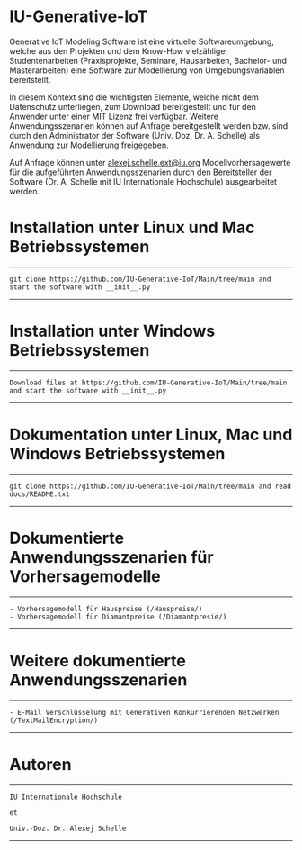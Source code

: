 # IU-Generative-IoT
Generative IoT Modeling Software ist eine virtuelle Softwareumgebung, welche aus den Projekten und dem Know-How vielzähliger Studentenarbeiten 
(Praxisprojekte, Seminare, Hausarbeiten, Bachelor- und Masterarbeiten) eine Software zur Modellierung von Umgebungsvariablen bereitstellt.

In diesem Kontext sind die wichtigsten Elemente, welche nicht dem Datenschutz unterliegen, zum Download bereitgestellt und für den 
Anwender unter einer MIT Lizenz frei verfügbar. Weitere Anwendungsszenarien können auf Anfrage bereitgestellt werden bzw. sind durch 
den Administrator der Software (Univ. Doz. Dr. A. Schelle) als Anwendung zur Modellierung freigegeben.

Auf Anfrage können unter alexej.schelle.ext@iu.org Modellvorhersagewerte für die aufgeführten Anwendungsszenarien 
durch den Bereitsteller der Software (Dr. A. Schelle mit IU Internationale Hochschule) ausgearbeitet werden.

# Installation unter Linux und Mac Betriebssystemen
*********************************************************************************************************************
    git clone https://github.com/IU-Generative-IoT/Main/tree/main and start the software with __init__.py
*********************************************************************************************************************

# Installation unter Windows Betriebssystemen
*********************************************************************************************************************
    Download files at https://github.com/IU-Generative-IoT/Main/tree/main and start the software with __init__.py
*********************************************************************************************************************

# Dokumentation unter Linux, Mac und Windows Betriebssystemen
*********************************************************************************************************************
    git clone https://github.com/IU-Generative-IoT/Main/tree/main and read docs/README.txt
*********************************************************************************************************************

# Dokumentierte Anwendungsszenarien für Vorhersagemodelle
*********************************************************************************************************************
    - Vorhersagemodell für Hauspreise (/Hauspreise/)
    - Vorhersagemodell für Diamantpreise (/Diamantpresie/)
*********************************************************************************************************************

# Weitere dokumentierte Anwendungsszenarien
*********************************************************************************************************************
    - E-Mail Verschlüsselung mit Generativen Konkurrierenden Netzwerken (/TextMailEncryption/)    
*********************************************************************************************************************

# Autoren
*********************************************************************************************************************
    IU Internationale Hochschule 
    
    et
    
    Univ.-Doz. Dr. Alexej Schelle
*********************************************************************************************************************
